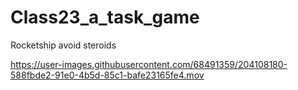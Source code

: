 # Class23_a_task_game
Rocketship avoid steroids


https://user-images.githubusercontent.com/68491359/204108180-588fbde2-91e0-4b5d-85c1-bafe23165fe4.mov

